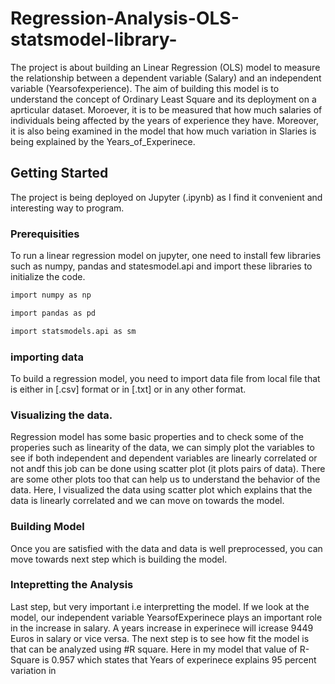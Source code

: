 # Regression-Analysis-OLS-statsmodel-library-
The project is about building an Linear Regression (OLS) model to measure the relationship between a dependent variable (Salary) and an independent variable (Yearsofexperience). The aim of building this model is to understand the concept of Ordinary Least Square and its deployment on a aprticular dataset. Moroever, it is to be measured that how much salaries of individuals being affected by the years of experience they have. Moreover, it is also being examined in the model that how much variation in Slaries is being explained by the Years_of_Experinece.  
## Getting Started
The project is being deployed on Jupyter (.ipynb) as I find it convenient and interesting way to program. 
### Prerequisities
To run a linear regression model on jupyter, one need to install few libraries such as numpy, pandas and statesmodel.api and import these libraries to initialize the code. 
```bash
import numpy as np

import pandas as pd

import statsmodels.api as sm
```
### importing data 
To build a regression model, you need to import data file from local file that is either in [.csv] format or in [.txt] or in any other format. 

### Visualizing the data.
Regression model has some basic properties and to check some of the properies such as linearity of the data, we can simply plot the variables to see if both independent and dependent variables are linearly correlated or not andf this job can be done using scatter plot (it plots pairs of data). There are some other plots too that can help us to understand the behavior of the data. Here, I visualized the data using scatter plot which explains that the data is linearly correlated and we can move on towards the model.

### Building Model 

Once you are satisfied with the data and data is well preprocessed, you can move towards next step which is building the model. 

### Intepretting the Analysis 
Last step, but very important i.e interpretting the model. If we look at the model, our independent variable YearsofExperinece plays an important role in the increase in salary. A years increase in experinece will icrease 9449 Euros in salary or vice versa. The next step is to see how fit the model is that can be analyzed using #R square. Here in my model that value of R-Square is 0.957 which states that Years of experinece explains 95 percent variation in  

